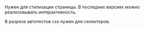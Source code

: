Нужен для стилизации страницы. В последних версиях можно реализовывать интерактивность.

В разрезе автотестов css нужен для селекторов.